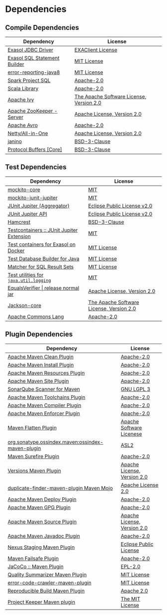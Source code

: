 <!-- @formatter:off -->
# Dependencies

## Compile Dependencies

| Dependency                        | License                                        |
| --------------------------------- | ---------------------------------------------- |
| [Exasol JDBC Driver][0]           | [EXAClient License][1]                         |
| [Exasol SQL Statement Builder][2] | [MIT License][3]                               |
| [error-reporting-java8][4]        | [MIT License][5]                               |
| [Spark Project SQL][6]            | [Apache-2.0][7]                                |
| [Scala Library][8]                | [Apache-2.0][9]                                |
| [Apache Ivy][10]                  | [The Apache Software License, Version 2.0][11] |
| [Apache ZooKeeper - Server][12]   | [Apache License, Version 2.0][13]              |
| [Apache Avro][14]                 | [Apache-2.0][13]                               |
| [Netty/All-in-One][15]            | [Apache License, Version 2.0][9]               |
| [janino][16]                      | [BSD-3-Clause][17]                             |
| [Protocol Buffers [Core]][18]     | [BSD-3-Clause][19]                             |

## Test Dependencies

| Dependency                                      | License                                        |
| ----------------------------------------------- | ---------------------------------------------- |
| [mockito-core][20]                              | [MIT][21]                                      |
| [mockito-junit-jupiter][20]                     | [MIT][21]                                      |
| [JUnit Jupiter (Aggregator)][22]                | [Eclipse Public License v2.0][23]              |
| [JUnit Jupiter API][22]                         | [Eclipse Public License v2.0][23]              |
| [Hamcrest][24]                                  | [BSD-3-Clause][25]                             |
| [Testcontainers :: JUnit Jupiter Extension][26] | [MIT][27]                                      |
| [Test containers for Exasol on Docker][28]      | [MIT License][29]                              |
| [Test Database Builder for Java][30]            | [MIT License][31]                              |
| [Matcher for SQL Result Sets][32]               | [MIT License][33]                              |
| [Test utilities for `java.util.logging`][34]    | [MIT][21]                                      |
| [EqualsVerifier \| release normal jar][35]      | [Apache License, Version 2.0][13]              |
| [Jackson-core][36]                              | [The Apache Software License, Version 2.0][13] |
| [Apache Commons Lang][37]                       | [Apache-2.0][13]                               |

## Plugin Dependencies

| Dependency                                              | License                           |
| ------------------------------------------------------- | --------------------------------- |
| [Apache Maven Clean Plugin][38]                         | [Apache-2.0][13]                  |
| [Apache Maven Install Plugin][39]                       | [Apache-2.0][13]                  |
| [Apache Maven Resources Plugin][40]                     | [Apache-2.0][13]                  |
| [Apache Maven Site Plugin][41]                          | [Apache-2.0][13]                  |
| [SonarQube Scanner for Maven][42]                       | [GNU LGPL 3][43]                  |
| [Apache Maven Toolchains Plugin][44]                    | [Apache-2.0][13]                  |
| [Apache Maven Compiler Plugin][45]                      | [Apache-2.0][13]                  |
| [Apache Maven Enforcer Plugin][46]                      | [Apache-2.0][13]                  |
| [Maven Flatten Plugin][47]                              | [Apache Software Licenese][13]    |
| [org.sonatype.ossindex.maven:ossindex-maven-plugin][48] | [ASL2][11]                        |
| [Maven Surefire Plugin][49]                             | [Apache-2.0][13]                  |
| [Versions Maven Plugin][50]                             | [Apache License, Version 2.0][13] |
| [duplicate-finder-maven-plugin Maven Mojo][51]          | [Apache License 2.0][7]           |
| [Apache Maven Deploy Plugin][52]                        | [Apache-2.0][13]                  |
| [Apache Maven GPG Plugin][53]                           | [Apache-2.0][13]                  |
| [Apache Maven Source Plugin][54]                        | [Apache License, Version 2.0][13] |
| [Apache Maven Javadoc Plugin][55]                       | [Apache-2.0][13]                  |
| [Nexus Staging Maven Plugin][56]                        | [Eclipse Public License][57]      |
| [Maven Failsafe Plugin][58]                             | [Apache-2.0][13]                  |
| [JaCoCo :: Maven Plugin][59]                            | [EPL-2.0][60]                     |
| [Quality Summarizer Maven Plugin][61]                   | [MIT License][62]                 |
| [error-code-crawler-maven-plugin][63]                   | [MIT License][64]                 |
| [Reproducible Build Maven Plugin][65]                   | [Apache 2.0][11]                  |
| [Project Keeper Maven plugin][66]                       | [The MIT License][67]             |

[0]: http://www.exasol.com/
[1]: https://repo1.maven.org/maven2/com/exasol/exasol-jdbc/24.2.0/exasol-jdbc-24.2.0-license.txt
[2]: https://github.com/exasol/sql-statement-builder/
[3]: https://github.com/exasol/sql-statement-builder/blob/main/LICENSE
[4]: https://github.com/exasol/error-reporting-java/
[5]: https://github.com/exasol/error-reporting-java/blob/main/LICENSE
[6]: https://spark.apache.org/
[7]: http://www.apache.org/licenses/LICENSE-2.0.html
[8]: https://www.scala-lang.org/
[9]: https://www.apache.org/licenses/LICENSE-2.0
[10]: http://ant.apache.org/ivy/
[11]: http://www.apache.org/licenses/LICENSE-2.0.txt
[12]: http://zookeeper.apache.org/zookeeper
[13]: https://www.apache.org/licenses/LICENSE-2.0.txt
[14]: https://avro.apache.org
[15]: https://netty.io/netty-all/
[16]: http://janino-compiler.github.io/janino/
[17]: https://spdx.org/licenses/BSD-3-Clause.html
[18]: https://developers.google.com/protocol-buffers/protobuf-java/
[19]: https://opensource.org/licenses/BSD-3-Clause
[20]: https://github.com/mockito/mockito
[21]: https://opensource.org/licenses/MIT
[22]: https://junit.org/junit5/
[23]: https://www.eclipse.org/legal/epl-v20.html
[24]: http://hamcrest.org/JavaHamcrest/
[25]: https://raw.githubusercontent.com/hamcrest/JavaHamcrest/master/LICENSE
[26]: https://java.testcontainers.org
[27]: http://opensource.org/licenses/MIT
[28]: https://github.com/exasol/exasol-testcontainers/
[29]: https://github.com/exasol/exasol-testcontainers/blob/main/LICENSE
[30]: https://github.com/exasol/test-db-builder-java/
[31]: https://github.com/exasol/test-db-builder-java/blob/main/LICENSE
[32]: https://github.com/exasol/hamcrest-resultset-matcher/
[33]: https://github.com/exasol/hamcrest-resultset-matcher/blob/main/LICENSE
[34]: https://github.com/exasol/java-util-logging-testing/
[35]: https://www.jqno.nl/equalsverifier
[36]: https://github.com/FasterXML/jackson-core
[37]: https://commons.apache.org/proper/commons-lang/
[38]: https://maven.apache.org/plugins/maven-clean-plugin/
[39]: https://maven.apache.org/plugins/maven-install-plugin/
[40]: https://maven.apache.org/plugins/maven-resources-plugin/
[41]: https://maven.apache.org/plugins/maven-site-plugin/
[42]: http://docs.sonarqube.org/display/PLUG/Plugin+Library/sonar-maven-plugin
[43]: http://www.gnu.org/licenses/lgpl.txt
[44]: https://maven.apache.org/plugins/maven-toolchains-plugin/
[45]: https://maven.apache.org/plugins/maven-compiler-plugin/
[46]: https://maven.apache.org/enforcer/maven-enforcer-plugin/
[47]: https://www.mojohaus.org/flatten-maven-plugin/
[48]: https://sonatype.github.io/ossindex-maven/maven-plugin/
[49]: https://maven.apache.org/surefire/maven-surefire-plugin/
[50]: https://www.mojohaus.org/versions/versions-maven-plugin/
[51]: https://basepom.github.io/duplicate-finder-maven-plugin
[52]: https://maven.apache.org/plugins/maven-deploy-plugin/
[53]: https://maven.apache.org/plugins/maven-gpg-plugin/
[54]: https://maven.apache.org/plugins/maven-source-plugin/
[55]: https://maven.apache.org/plugins/maven-javadoc-plugin/
[56]: http://www.sonatype.com/public-parent/nexus-maven-plugins/nexus-staging/nexus-staging-maven-plugin/
[57]: http://www.eclipse.org/legal/epl-v10.html
[58]: https://maven.apache.org/surefire/maven-failsafe-plugin/
[59]: https://www.jacoco.org/jacoco/trunk/doc/maven.html
[60]: https://www.eclipse.org/legal/epl-2.0/
[61]: https://github.com/exasol/quality-summarizer-maven-plugin/
[62]: https://github.com/exasol/quality-summarizer-maven-plugin/blob/main/LICENSE
[63]: https://github.com/exasol/error-code-crawler-maven-plugin/
[64]: https://github.com/exasol/error-code-crawler-maven-plugin/blob/main/LICENSE
[65]: http://zlika.github.io/reproducible-build-maven-plugin
[66]: https://github.com/exasol/project-keeper/
[67]: https://github.com/exasol/project-keeper/blob/main/LICENSE

